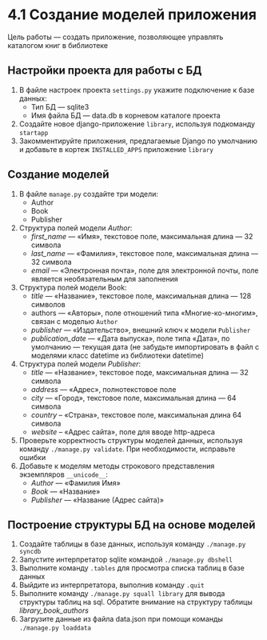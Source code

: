 # 4.1 Создание моделей приложения

Цель работы — создать приложение, позволяющее управлять каталогом книг в библиотеке

## Настройки проекта для работы с БД

1. В файле настроек проекта `settings.py` укажите подключение к базе данных:
   * Тип БД — sqlite3
   * Имя файла БД — data.db в корневом каталоге проекта
1. Создайте новое django-приложение `library`, используя подкоманду `startapp`
1. Закомментируйте приложения, предлагаемые Django по умолчанию и добавьте в кортеж `INSTALLED_APPS` приложение `library`

## Создание моделей

1. В файле `manage.py` создайте три модели:
   * Author
   * Book
   * Publisher
1. Структура полей модели *Author*:
   * *first_name* — «Имя», текстовое поле, максимальная длина — 32 символа
   * *last_name* — «Фамилия», текстовое поле, максимальная длина — 32 символа
   * *email* — «Электронная почта», поле для электронной почты, поле является необязательным для заполнения
1. Структура полей модели Book:
   * *title* — «Название», текстовое поле, максимальная длина — 128 символов
   * authors — «Авторы», поле отношений типа «Многие-ко-многим», связан с моделью `Author`
   * *publisher* — «Издательство», внешний ключ к модели `Publisher`
   * *publication_date* — «Дата выпуска», поле типа «Дата», по умолчанию — текущая дата (не забудьте импортировать в файл с моделями класс datetime из библиотеки datetime)
1. Структура полей модели *Publisher*:
   * *title* — «Название», текстовое поде, максимальная длина — 32 символа
   * *address* — «Адрес», полнотекстовое поле
   * *city* — «Город», текстовое поле, максимальная длина — 64 символа
   * *country* – «Страна», текстовое поле, максимальная длина 64 символа
   * *website* – «Адрес сайта», поле для вводе http-адреса
1. Проверьте корректность структуры моделей данных, используя команду `./manage.py validate`. При необходимости, исправьте ошибки
1. Добавьте к моделям методы строкового представления экземпляров `__unicode__`:
   * *Author* — «Фамилия Имя»
   * *Book* — «Название»
   * *Publisher* — «Название (Адрес сайта)»

## Построение структуры БД на основе моделей

1. Создайте таблицы в базе данных, используя команду `./manage.py syncdb`
1. Запустите интерпретатор sqlite командой `./manage.py dbshell`
1. Выполните команду `.tables` для просмотра списка таблиц в базе данных
1. Выйдите из интерпретатора, выполнив команду `.quit`
1. Выполните команду `./manage.py squall library` для вывода структуры таблиц на sql. Обратите внимание на структуру таблицы *library_book_authors*
1. Загрузите данные из файла data.json при помощи команды `./manage.py loaddata`